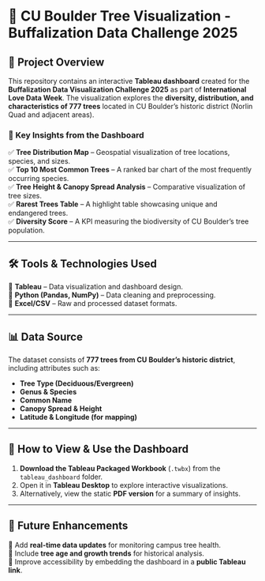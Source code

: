 

# **🌳 CU Boulder Tree Visualization - Buffalization Data Challenge 2025**  

## **📌 Project Overview**  
This repository contains an interactive **Tableau dashboard** created for the **Buffalization Data Visualization Challenge 2025** as part of **International Love Data Week**. The visualization explores the **diversity, distribution, and characteristics of 777 trees** located in CU Boulder’s historic district (Norlin Quad and adjacent areas).  

### **🎯 Key Insights from the Dashboard**  
✅ **Tree Distribution Map** – Geospatial visualization of tree locations, species, and sizes.  
✅ **Top 10 Most Common Trees** – A ranked bar chart of the most frequently occurring species.  
✅ **Tree Height & Canopy Spread Analysis** – Comparative visualization of tree sizes.  
✅ **Rarest Trees Table** – A highlight table showcasing unique and endangered trees.  
✅ **Diversity Score** – A KPI measuring the biodiversity of CU Boulder’s tree population.  

---

## **🛠 Tools & Technologies Used**  
📌 **Tableau** – Data visualization and dashboard design.  
📌 **Python (Pandas, NumPy)** – Data cleaning and preprocessing.  
📌 **Excel/CSV** – Raw and processed dataset formats.  

---

## **📊 Data Source**  
The dataset consists of **777 trees from CU Boulder’s historic district**, including attributes such as:  
- **Tree Type (Deciduous/Evergreen)**  
- **Genus & Species**  
- **Common Name**  
- **Canopy Spread & Height**  
- **Latitude & Longitude (for mapping)**  

---

## **🚀 How to View & Use the Dashboard**
1. **Download the Tableau Packaged Workbook** (`.twbx`) from the `tableau_dashboard` folder.  
2. Open it in **Tableau Desktop** to explore interactive visualizations.  
3. Alternatively, view the static **PDF version** for a summary of insights.  

---

## **📌 Future Enhancements**
🔹 Add **real-time data updates** for monitoring campus tree health.  
🔹 Include **tree age and growth trends** for historical analysis.  
🔹 Improve accessibility by embedding the dashboard in a **public Tableau link**.  


